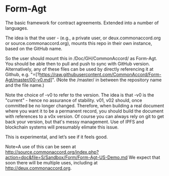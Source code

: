 # Form-Agt
The basic framework for contract agreements.  Extended into a number of languages.

The idea is that the user - (e.g., a private user, or deux.commonaccord.org or source.commonaccord.org), mounts this repo in
their own instance, based on the GitHub name.

So the user should mount this in /Doc/GH/CommonAccord/  as Form-Agt.  You should be able then to pull and push to sync with GitHub version.  Alternatively, any of these files can be used by directly referencing it at Github, e.g. "=[?https://raw.githubusercontent.com/CommonAccord/Form-Agt/master/00-v0.md]". (Note the /master/ in between the repository name and the file name.)

Note the choice of -v0 to refer to the version.  The idea is that -v0 is the "current" - hence no assurance of stability.  v01, v02 should, once committed be no longer changed.  Therefore, when building a real document where you want it to be a permanent record, you should build the document with references to a v0x version.  Of course you can always rely on git to get back your version, but that's messy management.  Use of IPFS and blockchain systems will presumably elimate this issue.

This is experimental, and let’s see if it feels good.

Note=A use of this can be seen at http://source.commonaccord.org/index.php?action=doc&file=S/Sandbox/Form/Form-Agt-US-Demo.md  We expect that soon there will be multiple uses, including at http://deux.commonaccord.org.
